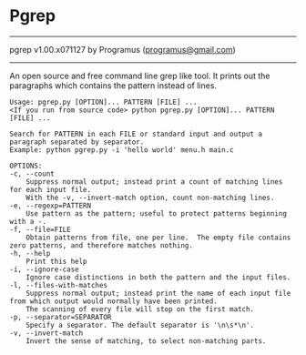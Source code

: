 # Pgrep
----
pgrep v1.00.x071127
by Programus (programus@gmail.com)

----

An open source and free command line grep like tool. 
It prints out the paragraphs which contains the pattern instead of lines. 

    Usage: pgrep.py [OPTION]... PATTERN [FILE] ...
    <If you run from source code> python pgrep.py [OPTION]... PATTERN [FILE] ...
    
    Search for PATTERN in each FILE or standard input and output a paragraph separated by separator. 
    Example: python pgrep.py -i 'hello world' menu.h main.c
    
    OPTIONS:
    -c, --count
    	Suppress normal output; instead print a count of matching lines for each input file.
    	With the -v, --invert-match option, count non-matching lines.
    -e, --regexp=PATTERN
    	Use pattern as the pattern; useful to protect patterns beginning with a -.
    -f, --file=FILE
    	Obtain patterns from file, one per line.  The empty file contains zero patterns, and therefore matches nothing.
    -h, --help
    	Print this help
    -i, --ignore-case
    	Ignore case distinctions in both the pattern and the input files.
    -l, --files-with-matches
    	Suppress normal output; instead print the name of each input file from which output would normally have been printed.
    	The scanning of every file will stop on the first match.
    -p, --separator=SEPARATOR
    	Specify a separator. The default separator is '\n\s*\n'. 
    -v, --invert-match
    	Invert the sense of matching, to select non-matching parts.
  